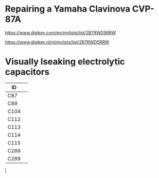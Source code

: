 # Repairing a Yamaha Clavinova CVP-87A

https://www.digikey.com/en/mylists/list/2B7RWD5RRW

https://www.digikey.nl/nl/mylists/list/2B7RWD5RRW

# Visually lseaking electrolytic capacitors

| ID | |
| --- | --- |
| C87 | |
| C89 | |
| C104 | |
| C112 | |
| C113 | |
| C114 | |
| C115 | |
| C288 | |
| C289 | |
| 
